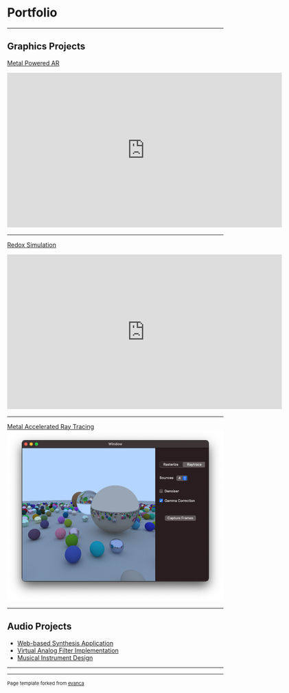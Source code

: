 # Portfolio

---

## Graphics Projects

[Metal Powered AR](https://sites.gold.ac.uk/computing-project-prizes/eoin-roe/)
<!-- <iframe width="640" height="360" src="https://www.youtube.com/embed/3CvGCkhOLME" title="YouTube video player" frameborder="0" allow="accelerometer; autoplay; clipboard-write; encrypted-media; gyroscope; picture-in-picture" allowfullscreen></iframe> -->
<iframe title="vimeo-player" src="https://player.vimeo.com/video/635632180?h=13599d66b0" width="640" height="360" frameborder="0" allowfullscreen></iframe>


---
[Redox Simulation](https://sites.gold.ac.uk/computing-project-prizes/eoin-roe/)
<!-- <img src="images/rust.png?raw=true"/> -->
<iframe width="640" height="360" src="https://www.youtube.com/embed/QbQKJ2g4qz8" title="YouTube video player" frameborder="0" allow="accelerometer; autoplay; clipboard-write; encrypted-media; gyroscope; picture-in-picture" allowfullscreen></iframe>
<!-- <iframe width="960" height="540" src="https://www.youtube.com/embed/QbQKJ2g4qz8" title="YouTube video player" frameborder="0" allow="accelerometer; autoplay; clipboard-write; encrypted-media; gyroscope; picture-in-picture" allowfullscreen></iframe> -->

---
[Metal Accelerated Ray Tracing](https://twitter.com/eoinrroe/status/1341084039453831168)
<img src="images/mixed.png?raw=true"/>

---

## Audio Projects

- [Web-based Synthesis Application](http://colorsynth.herokuapp.com/)
- [Virtual Analog Filter Implementation](https://github.com/eoinroe/MorphableFilter)
- [Musical Instrument Design](https://blog.bela.io/music-and-audio-programming-teaching/)

---




---
<p style="font-size:11px">Page template forked from <a href="https://github.com/evanca/quick-portfolio">evanca</a></p>
<!-- Remove above link if you don't want to attibute -->
